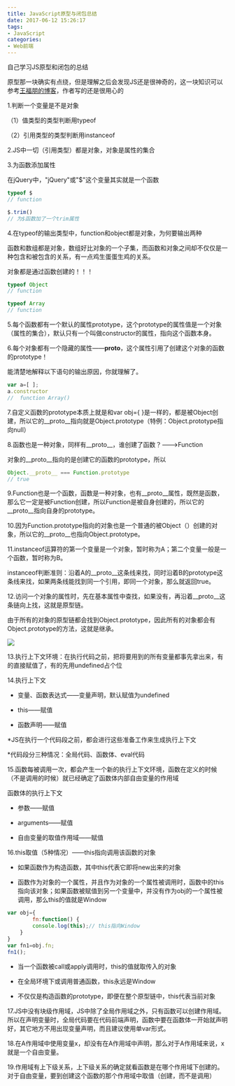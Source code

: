 ```yaml
---
title: JavaScript原型与闭包总结
date: 2017-06-12 15:26:17
tags:
- JavaScript
categories:
- Web前端
---
```

自己学习JS原型和闭包的总结
<!--more-->
原型那一块确实有点绕，但是理解之后会发现JS还是很神奇的，这一块知识可以参考[王福朋的博客](http://www.cnblogs.com/wangfupeng1988/p/3977924.html)，作者写的还是很用心的

1.判断一个变量是不是对象

（1）值类型的类型判断用typeof

（2）引用类型的类型判断用instanceof

2.JS中一切（引用类型）都是对象，对象是属性的集合

3.为函数添加属性

在jQuery中，"jQuery"或"$"这个变量其实就是一个函数

```javascript
typeof $  
// function

$.trim()
// 为$函数加了一个trim属性
```

4.在typeof的输出类型中，function和object都是对象，为何要输出两种

函数和数组都是对象，数组好比对象的一个子集，而函数和对象之间却不仅仅是一种包含和被包含的关系，有一点鸡生蛋蛋生鸡的关系。

对象都是通过函数创建的！！！
```javascript
typeof Object
// function

typeof Array
// function
```

5.每个函数都有一个默认的属性prototype，这个prototype的属性值是一个对象（属性的集合），默认只有一个叫做constructor的属性，指向这个函数本身。

6.每个对象都有一个隐藏的属性——__proto__，这个属性引用了创建这个对象的函数的prototype！

能清楚地解释以下语句的输出原因，你就理解了。
```javascript
var a=[ ]; 
a.constructor
//  function Array()
```

7.自定义函数的prototype本质上就是和var obj={ }是一样的，都是被Object创建，所以它的__proto__指向就是Object.prototype（特例：Object.prototype指向null）

8.函数也是一种对象，同样有__proto__，谁创建了函数？--->Function

对象的__proto__指向的是创建它的函数的prototype，所以
```javascript
Object.__proto__ === Function.prototype
// true
```

9.Function也是一个函数，函数是一种对象，也有__proto__属性，既然是函数，那么它一定是被Function创建，所以Function是被自身创建的，所以它的__proto__指向自身的prototype。


10.因为Function.prototype指向的对象也是一个普通的被Object（）创建的对象，所以它的__proto__也指向Object.prototype。


11.instanceof运算符的第一个变量是一个对象，暂时称为A；第二个变量一般是一个函数，暂时称为B。

instanceof判断准则：沿着A的__proto__这条线来找，同时沿着B的prototype这条线来找，如果两条线能找到同一个引用，即同一个对象，那么就返回true。


12.访问一个对象的属性时，先在基本属性中查找，如果没有，再沿着__proto__这条链向上找，这就是原型链。

由于所有的对象的原型链都会找到Object.prototype，因此所有的对象都会有Object.prototype的方法，这就是继承。

![](http://112.74.18.120:3001/p06.png)

13.执行上下文环境：在执行代码之前，把将要用到的所有变量都事先拿出来，有的直接赋值了，有的先用undefined占个位

14.执行上下文

- 变量、函数表达式——变量声明，默认赋值为undefined

- this——赋值

- 函数声明——赋值

*JS在执行一个代码段之前，都会进行这些准备工作来生成执行上下文

*代码段分三种情况：全局代码、函数体、eval代码

15.函数每被调用一次，都会产生一个新的执行上下文环境，函数在定义的时候（不是调用的时候）就已经确定了函数体内部自由变量的作用域

函数体的执行上下文

- 参数——赋值

- arguments——赋值

- 自由变量的取值作用域——赋值

16.this取值（5种情况）——this指向调用该函数的对象

- 如果函数作为构造函数，其中this代表它即将new出来的对象

- 函数作为对象的一个属性，并且作为对象的一个属性被调用时，函数中的this指向该对象；如果函数被赋值到另一个变量中，并没有作为obj的一个属性被调用，那么this的值就是Window

```javascript
var obj={
        fn:function() {
        console.log(this);// this指向Window
    }
}
var fn1=obj.fn;
fn1();
```

- 当一个函数被call或apply调用时，this的值就取传入的对象

- 在全局环境下或调用普通函数，this永远是Window

- 不仅仅是构造函数的prototype，即便在整个原型链中，this代表当前对象


17.JS中没有块级作用域，JS中除了全局作用域之外，只有函数可以创建作用域。所以在声明变量时，全局代码要在代码前端声明，函数中要在函数体一开始就声明好，其它地方不用出现变量声明，而且建议使用单var形式。

18.在A作用域中使用变量x，却没有在A作用域中声明，那么对于A作用域来说，x就是一个自由变量。


19.作用域有上下级关系，上下级关系的确定就看函数是在哪个作用域下创建的。对于自由变量，要到创建这个函数的那个作用域中取值（创建，而不是调用）